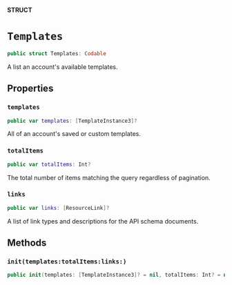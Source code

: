 **STRUCT**

# `Templates`

```swift
public struct Templates: Codable
```

A list an account&#x27;s available templates.

## Properties
### `templates`

```swift
public var templates: [TemplateInstance3]?
```

All of an account&#x27;s saved or custom templates.

### `totalItems`

```swift
public var totalItems: Int?
```

The total number of items matching the query regardless of pagination.

### `links`

```swift
public var links: [ResourceLink]?
```

A list of link types and descriptions for the API schema documents.

## Methods
### `init(templates:totalItems:links:)`

```swift
public init(templates: [TemplateInstance3]? = nil, totalItems: Int? = nil, links: [ResourceLink]? = nil)
```
